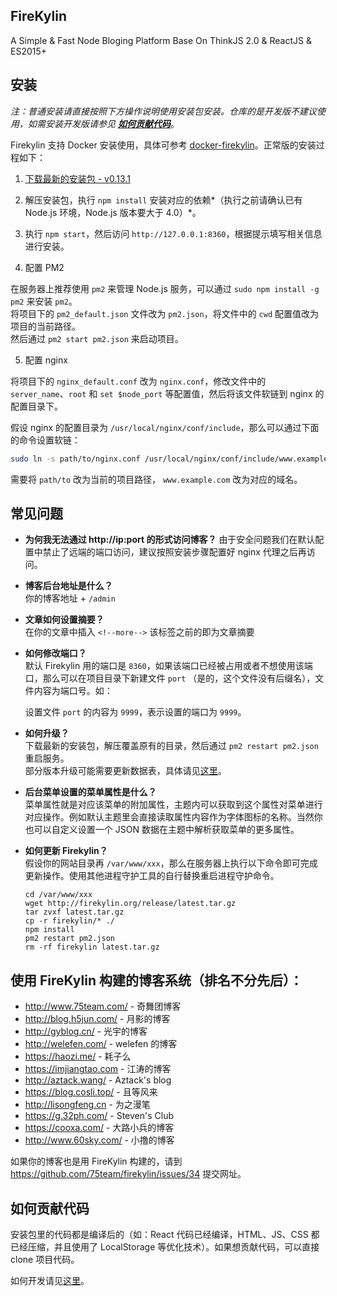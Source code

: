 ## FireKylin

A Simple & Fast Node Bloging Platform Base On ThinkJS 2.0 & ReactJS & ES2015+

## 安装

*注：普通安装请直接按照下方操作说明使用安装包安装。仓库的是开发版不建议使用，如需安装开发版请参见 [**如何贡献代码**](https://github.com/75team/firekylin/wiki/%E5%A6%82%E4%BD%95%E8%B4%A1%E7%8C%AE%E4%BB%A3%E7%A0%81%EF%BC%9F)*。

Firekylin 支持 Docker 安装使用，具体可参考 [docker-firekylin](https://github.com/cosli/docker-firekylin)。正常版的安装过程如下：

1. [下载最新的安装包 - v0.13.1](http://firekylin.org/release/firekylin_0.13.1.tar.gz)

2. 解压安装包，执行 `npm install` 安装对应的依赖*（执行之前请确认已有 Node.js 环境，Node.js 版本要大于 4.0）*。

3. 执行 `npm start`，然后访问 `http://127.0.0.1:8360`，根据提示填写相关信息进行安装。

4. 配置 PM2  

  在服务器上推荐使用 `pm2` 来管理 Node.js 服务，可以通过 `sudo npm install -g pm2` 来安装 `pm2`。  
  将项目下的 `pm2_default.json` 文件改为 `pm2.json`，将文件中的 `cwd` 配置值改为项目的当前路径。  
  然后通过 `pm2 start pm2.json` 来启动项目。

5. 配置 nginx  

  将项目下的 `nginx_default.conf` 改为 `nginx.conf`，修改文件中的 `server_name`、`root` 和 `set $node_port` 等配置值，然后将该文件软链到 nginx 的配置目录下。

  假设 nginx 的配置目录为 `/usr/local/nginx/conf/include`，那么可以通过下面的命令设置软链：

  ```sh
  sudo ln -s path/to/nginx.conf /usr/local/nginx/conf/include/www.example.com.conf
  ```

  需要将 `path/to` 改为当前的项目路径， `www.example.com` 改为对应的域名。

## 常见问题

- **为何我无法通过 http://ip:port 的形式访问博客？**
    由于安全问题我们在默认配置中禁止了远端的端口访问，建议按照安装步骤配置好 nginx 代理之后再访问。

- **博客后台地址是什么？**  
    你的博客地址 + `/admin`

- **文章如何设置摘要？**  
    在你的文章中插入 `<!--more-->` 该标签之前的即为文章摘要

- **如何修改端口？**  
    默认 Firekylin 用的端口是  `8360`，如果该端口已经被占用或者不想使用该端口，那么可以在项目目录下新建文件 `port` （是的，这个文件没有后缀名），文件内容为端口号。如：  

    设置文件 `port` 的内容为 `9999`，表示设置的端口为 `9999`。

- **如何升级？**  
    下载最新的安装包，解压覆盖原有的目录，然后通过 `pm2 restart pm2.json` 重启服务。  
    部分版本升级可能需要更新数据表，具体请见[这里](https://github.com/75team/firekylin/wiki/%E7%89%88%E6%9C%AC%E5%8D%87%E7%BA%A7)。

- **后台菜单设置的菜单属性是什么？**  
    菜单属性就是对应该菜单的附加属性，主题内可以获取到这个属性对菜单进行对应操作。例如默认主题里会直接读取属性内容作为字体图标的名称。当然你也可以自定义设置一个 JSON 数据在主题中解析获取菜单的更多属性。

- **如何更新 Firekylin？**  
    假设你的网站目录再 `/var/www/xxx`，那么在服务器上执行以下命令即可完成更新操作。使用其他进程守护工具的自行替换重启进程守护命令。
    ```
    cd /var/www/xxx
    wget http://firekylin.org/release/latest.tar.gz
    tar zvxf latest.tar.gz
    cp -r firekylin/* ./
    npm install
    pm2 restart pm2.json
    rm -rf firekylin latest.tar.gz
    ```

## 使用 FireKylin 构建的博客系统（排名不分先后）：

* http://www.75team.com/ - 奇舞团博客
* http://blog.h5jun.com/ - 月影的博客
* http://gyblog.cn/ - 光宇的博客
* http://welefen.com/ - welefen 的博客
* https://haozi.me/ - 耗子么
* https://imjiangtao.com - 江涛的博客
* http://aztack.wang/ - Aztack's blog
* https://blog.cosli.top/ - 且等风来
* http://lisongfeng.cn - 为之漫笔
* https://g.32ph.com/ - Steven's Club
* https://cooxa.com/ - 大路小兵的博客
* http://www.60sky.com/ - 小撸的博客

如果你的博客也是用 FireKylin 构建的，请到 https://github.com/75team/firekylin/issues/34 提交网址。

## 如何贡献代码

安装包里的代码都是编译后的（如：React 代码已经编译，HTML、JS、CSS 都已经压缩，并且使用了 LocalStorage 等优化技术）。如果想贡献代码，可以直接 clone 项目代码。

如何开发请见[这里](https://github.com/75team/firekylin/wiki/%E5%A6%82%E4%BD%95%E8%B4%A1%E7%8C%AE%E4%BB%A3%E7%A0%81%EF%BC%9F)。
